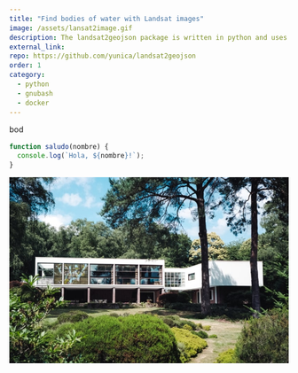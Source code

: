```yaml
---
title: "Find bodies of water with Landsat images"
image: /assets/lansat2image.gif
description: The landsat2geojson package is written in python and uses the EarthExplorer and Overpass portal interface to search, download, and process scenes from Landsat Collections via the command line.
external_link:
repo: https://github.com/yunica/landsat2geojson
order: 1
category:
  - python
  - gnubash
  - docker
---
```


bod

```javascript
function saludo(nombre) {
  console.log(`Hola, ${nombre}!`);
}
```

![image](/public/assets/product-1-min.jpg)
